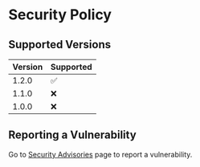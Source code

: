 # Security Policy

## Supported Versions
| Version | Supported          |
|---------|--------------------|
| 1.2.0   | :white_check_mark: |
| 1.1.0   | :x:                |
| 1.0.0   | :x:                |

## Reporting a Vulnerability

Go to [Security Advisories](https://github.com/rusthero/version-checker/security/advisories) page to report a vulnerability.

